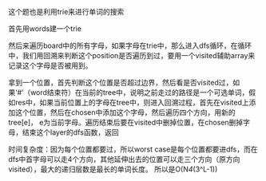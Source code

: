 这个题也是利用trie来进行单词的搜索

首先用words建一个trie

然后来遍历board中的所有字母，如果字母在trie中，那么进入dfs循环，在循环中，我们用回溯来判断这个position是否遍历到过，要用一个visited辅助array来记录这个字母是否被用到。

拿到一个位置，首先判断这个位置是否超过边界，然后看是否visited过，如果‘#’（word结束符）在当前的tree中，说明之前走过的路径是一个可选单词，假如res中，如果当前位置上的字母在tree中，则进入回溯过程，首先在visited上添加这个位置，然后在chosen中添加这个字母，然后遍历四个方向，用新的tree[e]， e为当前字母。遍历结束后要在visited中删掉位置，在chosen删掉字母，结束这个layer的dfs函数，返回

时间复杂度：因为每个位置都要过，所以worst case是每个位置都要进dfs，而在dfs中首字母可以走4个方向，其他延伸出去的位置可以走三个方向（原方向visited），最大的递归层数是最长的单词长度。 所以是O(N*4*(3^L-1))
